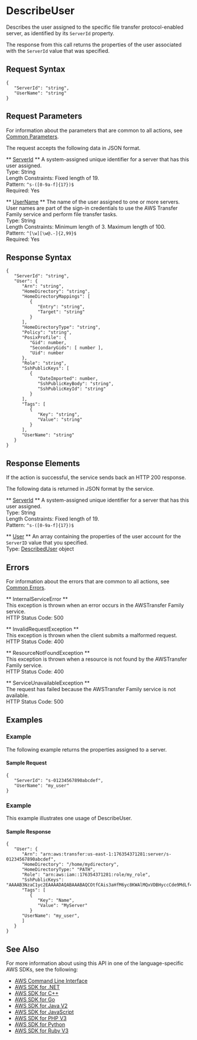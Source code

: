 # DescribeUser<a name="API_DescribeUser"></a>

Describes the user assigned to the specific file transfer protocol\-enabled server, as identified by its `ServerId` property\.

The response from this call returns the properties of the user associated with the `ServerId` value that was specified\.

## Request Syntax<a name="API_DescribeUser_RequestSyntax"></a>

```
{
   "ServerId": "string",
   "UserName": "string"
}
```

## Request Parameters<a name="API_DescribeUser_RequestParameters"></a>

For information about the parameters that are common to all actions, see [Common Parameters](CommonParameters.md)\.

The request accepts the following data in JSON format\.

 ** [ServerId](#API_DescribeUser_RequestSyntax) **   <a name="TransferFamily-DescribeUser-request-ServerId"></a>
A system\-assigned unique identifier for a server that has this user assigned\.  
Type: String  
Length Constraints: Fixed length of 19\.  
Pattern: `^s-([0-9a-f]{17})$`   
Required: Yes

 ** [UserName](#API_DescribeUser_RequestSyntax) **   <a name="TransferFamily-DescribeUser-request-UserName"></a>
The name of the user assigned to one or more servers\. User names are part of the sign\-in credentials to use the AWS Transfer Family service and perform file transfer tasks\.  
Type: String  
Length Constraints: Minimum length of 3\. Maximum length of 100\.  
Pattern: `^[\w][\w@.-]{2,99}$`   
Required: Yes

## Response Syntax<a name="API_DescribeUser_ResponseSyntax"></a>

```
{
   "ServerId": "string",
   "User": { 
      "Arn": "string",
      "HomeDirectory": "string",
      "HomeDirectoryMappings": [ 
         { 
            "Entry": "string",
            "Target": "string"
         }
      ],
      "HomeDirectoryType": "string",
      "Policy": "string",
      "PosixProfile": { 
         "Gid": number,
         "SecondaryGids": [ number ],
         "Uid": number
      },
      "Role": "string",
      "SshPublicKeys": [ 
         { 
            "DateImported": number,
            "SshPublicKeyBody": "string",
            "SshPublicKeyId": "string"
         }
      ],
      "Tags": [ 
         { 
            "Key": "string",
            "Value": "string"
         }
      ],
      "UserName": "string"
   }
}
```

## Response Elements<a name="API_DescribeUser_ResponseElements"></a>

If the action is successful, the service sends back an HTTP 200 response\.

The following data is returned in JSON format by the service\.

 ** [ServerId](#API_DescribeUser_ResponseSyntax) **   <a name="TransferFamily-DescribeUser-response-ServerId"></a>
A system\-assigned unique identifier for a server that has this user assigned\.  
Type: String  
Length Constraints: Fixed length of 19\.  
Pattern: `^s-([0-9a-f]{17})$` 

 ** [User](#API_DescribeUser_ResponseSyntax) **   <a name="TransferFamily-DescribeUser-response-User"></a>
An array containing the properties of the user account for the `ServerID` value that you specified\.  
Type: [DescribedUser](API_DescribedUser.md) object

## Errors<a name="API_DescribeUser_Errors"></a>

For information about the errors that are common to all actions, see [Common Errors](CommonErrors.md)\.

 ** InternalServiceError **   
This exception is thrown when an error occurs in the AWSTransfer Family service\.  
HTTP Status Code: 500

 ** InvalidRequestException **   
This exception is thrown when the client submits a malformed request\.  
HTTP Status Code: 400

 ** ResourceNotFoundException **   
This exception is thrown when a resource is not found by the AWSTransfer Family service\.  
HTTP Status Code: 400

 ** ServiceUnavailableException **   
The request has failed because the AWSTransfer Family service is not available\.  
HTTP Status Code: 500

## Examples<a name="API_DescribeUser_Examples"></a>

### Example<a name="API_DescribeUser_Example_1"></a>

The following example returns the properties assigned to a server\.

#### Sample Request<a name="API_DescribeUser_Example_1_Request"></a>

```
{
   "ServerId": "s-01234567890abcdef",
   "UserName": "my_user"
}
```

### Example<a name="API_DescribeUser_Example_2"></a>

This example illustrates one usage of DescribeUser\.

#### Sample Response<a name="API_DescribeUser_Example_2_Response"></a>

```
{
   "User": { 
      "Arn": "arn:aws:transfer:us-east-1:176354371281:server/s-01234567890abcdef",
      "HomeDirectory": "/home/mydirectory",
      "HomeDirectoryType:" "PATH",
      "Role": "arn:aws:iam::176354371281:role/my_role",
      "SshPublicKeys": "AAAAB3NzaC1yc2EAAAADAQABAAABAQCOtfCAis3aHfM6yc8KWAlMQxVDBHyccCde9MdLf4DQNXn8HjAHf+Bc1vGGCAREFUL1NO2PEEKING3ALLOWEDfIf+JBecywfO35Cm6IKIV0JF2YOPXvOuQRs80hQaBUvQL9xw6VEb4xzbit2QB6",
      "Tags": [ 
         { 
            "Key": "Name",
            "Value": "MyServer"
         }
      "UserName": "my_user",
      ]
   }
}
```

## See Also<a name="API_DescribeUser_SeeAlso"></a>

For more information about using this API in one of the language\-specific AWS SDKs, see the following:
+  [AWS Command Line Interface](https://docs.aws.amazon.com/goto/aws-cli/transfer-2018-11-05/DescribeUser) 
+  [AWS SDK for \.NET](https://docs.aws.amazon.com/goto/DotNetSDKV3/transfer-2018-11-05/DescribeUser) 
+  [AWS SDK for C\+\+](https://docs.aws.amazon.com/goto/SdkForCpp/transfer-2018-11-05/DescribeUser) 
+  [AWS SDK for Go](https://docs.aws.amazon.com/goto/SdkForGoV1/transfer-2018-11-05/DescribeUser) 
+  [AWS SDK for Java V2](https://docs.aws.amazon.com/goto/SdkForJavaV2/transfer-2018-11-05/DescribeUser) 
+  [AWS SDK for JavaScript](https://docs.aws.amazon.com/goto/AWSJavaScriptSDK/transfer-2018-11-05/DescribeUser) 
+  [AWS SDK for PHP V3](https://docs.aws.amazon.com/goto/SdkForPHPV3/transfer-2018-11-05/DescribeUser) 
+  [AWS SDK for Python](https://docs.aws.amazon.com/goto/boto3/transfer-2018-11-05/DescribeUser) 
+  [AWS SDK for Ruby V3](https://docs.aws.amazon.com/goto/SdkForRubyV3/transfer-2018-11-05/DescribeUser) 